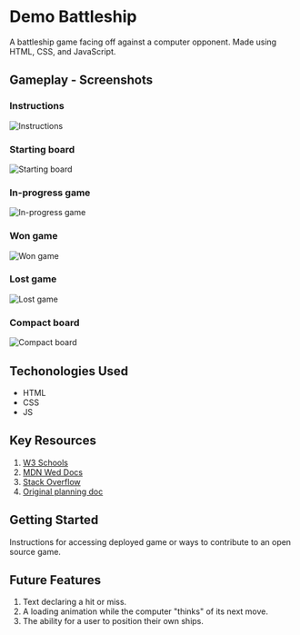 # Demo Battleship

A battleship game facing off against a computer opponent.  Made using HTML, CSS, and JavaScript.


## Gameplay - Screenshots
### Instructions
![Instructions](/assets/screen1.png)

### Starting board
![Starting board](/assets/screen2.png)

### In-progress game
![In-progress game](/assets/screen3.png)

### Won game
![Won game](/assets/screen4.png)

### Lost game
![Lost game](/assets/screen5.png)

### Compact board
![Compact board](/assets/screen6.png)

## Techonologies Used
- HTML
- CSS
- JS


## Key Resources
1. [W3 Schools](https://www.w3schools.com/)
2. [MDN Wed Docs](https://developer.mozilla.org/en-US/)
3. [Stack Overflow](https://stackoverflow.com/)
4. [Original planning doc](./docs/planning.md)


## Getting Started
Instructions for accessing deployed game or ways to contribute to an open source game.

## Future Features
1. Text declaring a hit or miss.
2. A loading animation while the computer "thinks" of its next move.
3. The ability for a user to position their own ships.

<!-- A README.md file with these sections:

☐ <Your game's title>: A description of your game. Background info of the game is a nice touch.

☐ Screenshot(s): Images of your actual game.

Note: if you edit your README.md on the github website editor, you can copy and paste image files directly to your markdown.

☐ Technologies Used: List of the technologies used, e.g., JavaScript, HTML, CSS...

☐ Getting Started: In this section include the link to your deployed game and any instructions you deem important.

☐ Next Steps: Planned future enhancements (icebox items).

Note: Don't underestimate the value of a well crafted README.md. The README.md introduces your project to prospective employers and forms their first impression of your work!
 -->
